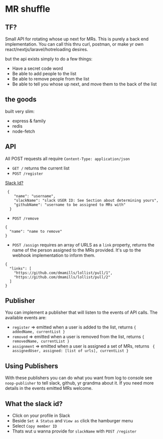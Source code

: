 # MR shuffle

## TF? 

Small API for rotating whose up next for MRs. This is purely a back end implementation.
You can call this thru curl, postman, or make yr own react/nextjs/laravel/hotreloading desires.

but the api exists simply to do a few things:

- Have a secret code word
- Be able to add people to the list
- Be able to remove people from the list
- Be able to tell you whose up next, and move them to the back of the list

## the goods

built very slim:

- express & family
- redis
- node-fetch

## API

All POST requests all require `Content-Type: application/json` 

- `GET /` returns the current list
- `POST /register`

[Slack Id?](#what-the-slack-id)
```
 {
    "name": "username",
    "slackName": "slack USER ID: See Section about determining yours",
    "githubName": "username to be assigned to MRs with"
  }
```

- `POST /remove`
```
{
  "name": "name to remove"
}
```
- `POST /assign` requires an array of URLS as a `link` property, returns the name of the person assigned to the MRs provided. It's up to the webhook implementation to inform them.
```
{
  "links": [
    "https://github.com/dmamills/lollist/pull/1",
    "https://github.com/dmamills/lollist/pull/2"
  ]
}
```

## Publisher

You can implement a publisher that will listen to the events of API calls. The available events are:

- `register` => emitted when a user is added to the list, returns `{ addedName, currentList }`
- `removed` => emitted when a user is removed from the list, returns `{ removedName, currentList }`
- `assignment` => emitted when a user is assigned a set of MRs, returns ` { assignedUser, assigned: [list of urls], currentList }`


## Using Publishers 

With these publishers you can do what you want from log to console see `noop-publisher` to tell slack, github, yr grandma about it. If you need more details in the events emitted MRs welcome.


## What the slack id?

- Click on your profile in Slack
- Beside `Set A Status` and `View as` click the hamburger menu
- Select `Copy member ID`
- Thats wut u wanna provide for `slackName` with `POST /register`